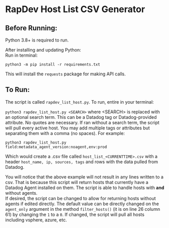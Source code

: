 # RapDev Host List CSV Generator

## Before Running:

Python 3.8+ is required to run. 

After installing and updating Python:  
Run in terminal:  

`python3 -m pip install -r requirements.txt`  

This will install the `requests` package for making API calls.  

## To Run:

The script is called `rapdev_list_host.py`. To run, entire in your terminal:  

`python3 rapdev_list_host.py <SEARCH>`  where \<SEARCH> is replaced with an optional search term. This can be a Datadog tag or Datadog-provided attribute. No quotes are necessary. If ran without a search term, the script will pull every active host. You may add multiple tags or attributes but separating them with a comma (no spaces). For example:  

`python3 rapdev_list_host.py field:metadata_agent_version:noagent,env:prod`  

Which would create a .csv file called `host_list_<CURRENTTIME>.csv` with a header `host_name, ip, sources, tags` and rows with the data pulled from Datadog.

You will notice that the above example will not result in any lines written to a csv. That is because this script will return hosts that currently have a Datadog Agent installed on them. The script is able to handle hosts with **and** without agents.  
If desired, the script can be changed to allow for returning hosts without agents if edited directly. The default value can be directly changed on the `agent_only` argument in the method `filter_hosts()` (it is on line 26 column 61) by changing the `1` to a `0`. If changed, the script will pull all hosts including vsphere, azure, etc.